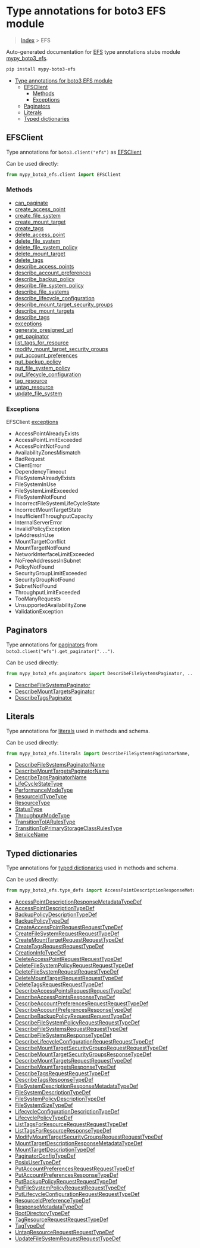 # Type annotations for boto3 EFS module

> [Index](..) > EFS

Auto-generated documentation for
[EFS](https://boto3.amazonaws.com/v1/documentation/api/latest/reference/services/efs.html#EFS)
type annotations stubs module
[mypy_boto3_efs](https://pypi.org/project/mypy-boto3-efs/).

```bash
pip install mypy-boto3-efs
```

- [Type annotations for boto3 EFS module](#type-annotations-for-boto3-efs-module)
  - [EFSClient](#efsclient)
    - [Methods](#methods)
    - [Exceptions](#exceptions)
  - [Paginators](#paginators)
  - [Literals](#literals)
  - [Typed dictionaries](#typed-dictionaries)

## EFSClient

Type annotations for `boto3.client("efs")` as [EFSClient](./client.md)

Can be used directly:

```python
from mypy_boto3_efs.client import EFSClient
```

### Methods

- [can_paginate](./client.md#can_paginate)
- [create_access_point](./client.md#create_access_point)
- [create_file_system](./client.md#create_file_system)
- [create_mount_target](./client.md#create_mount_target)
- [create_tags](./client.md#create_tags)
- [delete_access_point](./client.md#delete_access_point)
- [delete_file_system](./client.md#delete_file_system)
- [delete_file_system_policy](./client.md#delete_file_system_policy)
- [delete_mount_target](./client.md#delete_mount_target)
- [delete_tags](./client.md#delete_tags)
- [describe_access_points](./client.md#describe_access_points)
- [describe_account_preferences](./client.md#describe_account_preferences)
- [describe_backup_policy](./client.md#describe_backup_policy)
- [describe_file_system_policy](./client.md#describe_file_system_policy)
- [describe_file_systems](./client.md#describe_file_systems)
- [describe_lifecycle_configuration](./client.md#describe_lifecycle_configuration)
- [describe_mount_target_security_groups](./client.md#describe_mount_target_security_groups)
- [describe_mount_targets](./client.md#describe_mount_targets)
- [describe_tags](./client.md#describe_tags)
- [exceptions](./client.md#exceptions)
- [generate_presigned_url](./client.md#generate_presigned_url)
- [get_paginator](./client.md#get_paginator)
- [list_tags_for_resource](./client.md#list_tags_for_resource)
- [modify_mount_target_security_groups](./client.md#modify_mount_target_security_groups)
- [put_account_preferences](./client.md#put_account_preferences)
- [put_backup_policy](./client.md#put_backup_policy)
- [put_file_system_policy](./client.md#put_file_system_policy)
- [put_lifecycle_configuration](./client.md#put_lifecycle_configuration)
- [tag_resource](./client.md#tag_resource)
- [untag_resource](./client.md#untag_resource)
- [update_file_system](./client.md#update_file_system)

### Exceptions

EFSClient [exceptions](./client.md#exceptions)

- AccessPointAlreadyExists
- AccessPointLimitExceeded
- AccessPointNotFound
- AvailabilityZonesMismatch
- BadRequest
- ClientError
- DependencyTimeout
- FileSystemAlreadyExists
- FileSystemInUse
- FileSystemLimitExceeded
- FileSystemNotFound
- IncorrectFileSystemLifeCycleState
- IncorrectMountTargetState
- InsufficientThroughputCapacity
- InternalServerError
- InvalidPolicyException
- IpAddressInUse
- MountTargetConflict
- MountTargetNotFound
- NetworkInterfaceLimitExceeded
- NoFreeAddressesInSubnet
- PolicyNotFound
- SecurityGroupLimitExceeded
- SecurityGroupNotFound
- SubnetNotFound
- ThroughputLimitExceeded
- TooManyRequests
- UnsupportedAvailabilityZone
- ValidationException

## Paginators

Type annotations for [paginators](./paginators.md) from
`boto3.client("efs").get_paginator("...")`.

Can be used directly:

```python
from mypy_boto3_efs.paginators import DescribeFileSystemsPaginator, ...
```

- [DescribeFileSystemsPaginator](./paginators.md#describefilesystemspaginator)
- [DescribeMountTargetsPaginator](./paginators.md#describemounttargetspaginator)
- [DescribeTagsPaginator](./paginators.md#describetagspaginator)

## Literals

Type annotations for [literals](./literals.md) used in methods and schema.

Can be used directly:

```python
from mypy_boto3_efs.literals import DescribeFileSystemsPaginatorName, ...
```

- [DescribeFileSystemsPaginatorName](./literals.md#describefilesystemspaginatorname)
- [DescribeMountTargetsPaginatorName](./literals.md#describemounttargetspaginatorname)
- [DescribeTagsPaginatorName](./literals.md#describetagspaginatorname)
- [LifeCycleStateType](./literals.md#lifecyclestatetype)
- [PerformanceModeType](./literals.md#performancemodetype)
- [ResourceIdTypeType](./literals.md#resourceidtypetype)
- [ResourceType](./literals.md#resourcetype)
- [StatusType](./literals.md#statustype)
- [ThroughputModeType](./literals.md#throughputmodetype)
- [TransitionToIARulesType](./literals.md#transitiontoiarulestype)
- [TransitionToPrimaryStorageClassRulesType](./literals.md#transitiontoprimarystorageclassrulestype)
- [ServiceName](./literals.md#servicename)

## Typed dictionaries

Type annotations for [typed dictionaries](./type_defs.md) used in methods and
schema.

Can be used directly:

```python
from mypy_boto3_efs.type_defs import AccessPointDescriptionResponseMetadataTypeDef, ...
```

- [AccessPointDescriptionResponseMetadataTypeDef](./type_defs.md#accesspointdescriptionresponsemetadatatypedef)
- [AccessPointDescriptionTypeDef](./type_defs.md#accesspointdescriptiontypedef)
- [BackupPolicyDescriptionTypeDef](./type_defs.md#backuppolicydescriptiontypedef)
- [BackupPolicyTypeDef](./type_defs.md#backuppolicytypedef)
- [CreateAccessPointRequestRequestTypeDef](./type_defs.md#createaccesspointrequestrequesttypedef)
- [CreateFileSystemRequestRequestTypeDef](./type_defs.md#createfilesystemrequestrequesttypedef)
- [CreateMountTargetRequestRequestTypeDef](./type_defs.md#createmounttargetrequestrequesttypedef)
- [CreateTagsRequestRequestTypeDef](./type_defs.md#createtagsrequestrequesttypedef)
- [CreationInfoTypeDef](./type_defs.md#creationinfotypedef)
- [DeleteAccessPointRequestRequestTypeDef](./type_defs.md#deleteaccesspointrequestrequesttypedef)
- [DeleteFileSystemPolicyRequestRequestTypeDef](./type_defs.md#deletefilesystempolicyrequestrequesttypedef)
- [DeleteFileSystemRequestRequestTypeDef](./type_defs.md#deletefilesystemrequestrequesttypedef)
- [DeleteMountTargetRequestRequestTypeDef](./type_defs.md#deletemounttargetrequestrequesttypedef)
- [DeleteTagsRequestRequestTypeDef](./type_defs.md#deletetagsrequestrequesttypedef)
- [DescribeAccessPointsRequestRequestTypeDef](./type_defs.md#describeaccesspointsrequestrequesttypedef)
- [DescribeAccessPointsResponseTypeDef](./type_defs.md#describeaccesspointsresponsetypedef)
- [DescribeAccountPreferencesRequestRequestTypeDef](./type_defs.md#describeaccountpreferencesrequestrequesttypedef)
- [DescribeAccountPreferencesResponseTypeDef](./type_defs.md#describeaccountpreferencesresponsetypedef)
- [DescribeBackupPolicyRequestRequestTypeDef](./type_defs.md#describebackuppolicyrequestrequesttypedef)
- [DescribeFileSystemPolicyRequestRequestTypeDef](./type_defs.md#describefilesystempolicyrequestrequesttypedef)
- [DescribeFileSystemsRequestRequestTypeDef](./type_defs.md#describefilesystemsrequestrequesttypedef)
- [DescribeFileSystemsResponseTypeDef](./type_defs.md#describefilesystemsresponsetypedef)
- [DescribeLifecycleConfigurationRequestRequestTypeDef](./type_defs.md#describelifecycleconfigurationrequestrequesttypedef)
- [DescribeMountTargetSecurityGroupsRequestRequestTypeDef](./type_defs.md#describemounttargetsecuritygroupsrequestrequesttypedef)
- [DescribeMountTargetSecurityGroupsResponseTypeDef](./type_defs.md#describemounttargetsecuritygroupsresponsetypedef)
- [DescribeMountTargetsRequestRequestTypeDef](./type_defs.md#describemounttargetsrequestrequesttypedef)
- [DescribeMountTargetsResponseTypeDef](./type_defs.md#describemounttargetsresponsetypedef)
- [DescribeTagsRequestRequestTypeDef](./type_defs.md#describetagsrequestrequesttypedef)
- [DescribeTagsResponseTypeDef](./type_defs.md#describetagsresponsetypedef)
- [FileSystemDescriptionResponseMetadataTypeDef](./type_defs.md#filesystemdescriptionresponsemetadatatypedef)
- [FileSystemDescriptionTypeDef](./type_defs.md#filesystemdescriptiontypedef)
- [FileSystemPolicyDescriptionTypeDef](./type_defs.md#filesystempolicydescriptiontypedef)
- [FileSystemSizeTypeDef](./type_defs.md#filesystemsizetypedef)
- [LifecycleConfigurationDescriptionTypeDef](./type_defs.md#lifecycleconfigurationdescriptiontypedef)
- [LifecyclePolicyTypeDef](./type_defs.md#lifecyclepolicytypedef)
- [ListTagsForResourceRequestRequestTypeDef](./type_defs.md#listtagsforresourcerequestrequesttypedef)
- [ListTagsForResourceResponseTypeDef](./type_defs.md#listtagsforresourceresponsetypedef)
- [ModifyMountTargetSecurityGroupsRequestRequestTypeDef](./type_defs.md#modifymounttargetsecuritygroupsrequestrequesttypedef)
- [MountTargetDescriptionResponseMetadataTypeDef](./type_defs.md#mounttargetdescriptionresponsemetadatatypedef)
- [MountTargetDescriptionTypeDef](./type_defs.md#mounttargetdescriptiontypedef)
- [PaginatorConfigTypeDef](./type_defs.md#paginatorconfigtypedef)
- [PosixUserTypeDef](./type_defs.md#posixusertypedef)
- [PutAccountPreferencesRequestRequestTypeDef](./type_defs.md#putaccountpreferencesrequestrequesttypedef)
- [PutAccountPreferencesResponseTypeDef](./type_defs.md#putaccountpreferencesresponsetypedef)
- [PutBackupPolicyRequestRequestTypeDef](./type_defs.md#putbackuppolicyrequestrequesttypedef)
- [PutFileSystemPolicyRequestRequestTypeDef](./type_defs.md#putfilesystempolicyrequestrequesttypedef)
- [PutLifecycleConfigurationRequestRequestTypeDef](./type_defs.md#putlifecycleconfigurationrequestrequesttypedef)
- [ResourceIdPreferenceTypeDef](./type_defs.md#resourceidpreferencetypedef)
- [ResponseMetadataTypeDef](./type_defs.md#responsemetadatatypedef)
- [RootDirectoryTypeDef](./type_defs.md#rootdirectorytypedef)
- [TagResourceRequestRequestTypeDef](./type_defs.md#tagresourcerequestrequesttypedef)
- [TagTypeDef](./type_defs.md#tagtypedef)
- [UntagResourceRequestRequestTypeDef](./type_defs.md#untagresourcerequestrequesttypedef)
- [UpdateFileSystemRequestRequestTypeDef](./type_defs.md#updatefilesystemrequestrequesttypedef)
